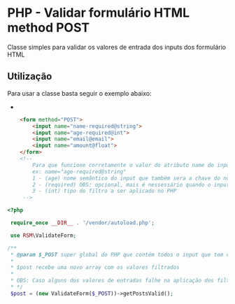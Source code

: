 # PHP - Validar formulário HTML method POST

Classe simples para validar os valores de entrada dos inputs dos formulário HTML

## Utilização

Para usar a classe basta seguir o exemplo abaixo:

-
```HTML
    <form method="POST">
        <input name="name-required@string">
        <input name="age-required@int">
        <input name="email@email">
        <input name="amount@float">
    </form>
    <!-- 
        Para que funcione corretamente o valor do atributo name do input deve ser como no exemplo acima
        ex: name="age-required@string"
        1 - (age) nome semântico do input que também sera a chave do novo array
        2 - (required) OBS: opcional, mais é nessessário quando o input deve ter um valor de entrada
        3 - (int) tipo do filtro a ser aplicado no PHP
     -->
```

```PHP
<?php 

 require_once __DIR__ . '/vendor/autoload.php';

 use RSM\ValidateForm;

/**
 * @param $_POST super global do PHP que contém todos o input que tem o atributo name declarado
 * 
 * $post recebe uma novo array com os valores filtrados
 * 
 * OBS: Caso alguns dos valores de entradas falhe na aplicação dos filtros e retornado false
 * */
 $post = (new ValidateForm($_POST))->getPostsValid();

```